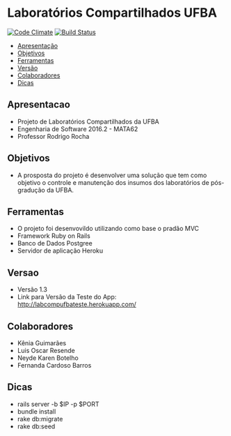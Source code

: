# Laboratórios Compartilhados UFBA 

[![Code Climate](https://codeclimate.com/github/labcompufba/labcompufba/badges/gpa.svg)](https://codeclimate.com/github/labcompufba/labcompufba)
[![Build Status](https://travis-ci.org/labcompufba/labcompufba.svg?branch=master)](https://travis-ci.org/labcompufba/labcompufba)

 - [Apresentação](#apresentacao)
 - [Objetivos](#objetivos)
 - [Ferramentas](#ferramentas)
 - [Versão](#versao)
 - [Colaboradores](#colaboradores)
 - [Dicas](#dicas)
 
## Apresentacao 
- Projeto de Laboratórios Compartilhados da UFBA
- Engenharia de Software 2016.2 - MATA62
- Professor Rodrigo Rocha

## Objetivos
- A prosposta do projeto é desenvolver uma solução que tem como objetivo o controle e manutenção dos insumos dos laboratórios de pós-gradução da UFBA.

## Ferramentas
- O projeto foi desenvovildo utilizando como base o pradão MVC
- Framework Ruby on Rails
- Banco de Dados Postgree
- Servidor de aplicação Heroku

## Versao
- Versão 1.3
- Link para Versão da Teste do App: http://labcompufbateste.herokuapp.com/

## Colaboradores 
 - Kênia Guimarães
 - Luis Oscar Resende
 - Neyde Karen Botelho
 - Fernanda Cardoso Barros
 
## Dicas
 - rails server -b $IP -p $PORT
 - bundle install
 - rake db:migrate
 - rake db:seed

